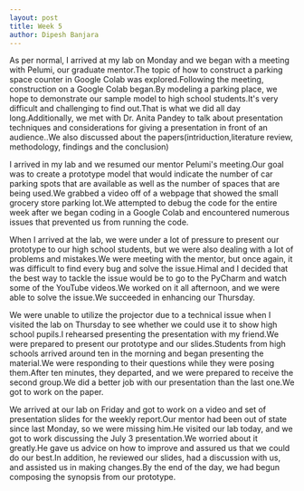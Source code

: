 ```yaml
---
layout: post
title: Week 5
author: Dipesh Banjara
---
```

As per normal, I arrived at my lab on Monday and we began with a meeting with Pelumi, our graduate mentor.The topic of how to construct a parking space counter in Google Colab was explored.Following the meeting, construction on a Google Colab began.By modeling a parking place, we hope to demonstrate our sample model to high school students.It's very difficult and challenging to find out.That is what we did all day long.Additionally, we met with Dr. Anita Pandey to talk about presentation techniques and considerations for giving a presentation in front of an audience..We also discussed about the papers(intriduction,literature review, methodology, findings and the conclusion)

I arrived in my lab and we resumed our mentor Pelumi's meeting.Our goal was to create a prototype model that would indicate the number of car parking spots that are available as well as the number of spaces that are being used.We grabbed a video off of a webpage that showed the small grocery store parking lot.We attempted to debug the code for the entire week after we began coding in a Google Colab and encountered numerous issues that prevented us from running the code.

When I arrived at the lab, we were under a lot of pressure to present our prototype to our high school students, but we were also dealing with a lot of problems and mistakes.We were meeting with the mentor, but once again, it was difficult to find every bug and solve the issue.Himal and I decided that the best way to tackle the issue would be to go to the PyCharm and watch some of the YouTube videos.We worked on it all afternoon, and we were able to solve the issue.We succeeded in enhancing our Thursday.

We were unable to utilize the projector due to a technical issue when I visited the lab on Thursday to see whether we could use it to show high school pupils.I rehearsed presenting the presentation with my friend.We were prepared to present our prototype and our slides.Students from high schools arrived around ten in the morning and began presenting the material.We were responding to their questions while they were posing them.After ten minutes, they departed, and we were prepared to receive the second group.We did a better job with our presentation than the last one.We got to work on the paper.

We arrived at our lab on Friday and got to work on a video and set of presentation slides for the weekly report.Our mentor had been out of state since last Monday, so we were missing him.He visited our lab today, and we got to work discussing the July 3 presentation.We worried about it greatly.He gave us advice on how to improve and assured us that we could do our best.In addition, he reviewed our slides, had a discussion with us, and assisted us in making changes.By the end of the day, we had begun composing the synopsis from our prototype.
